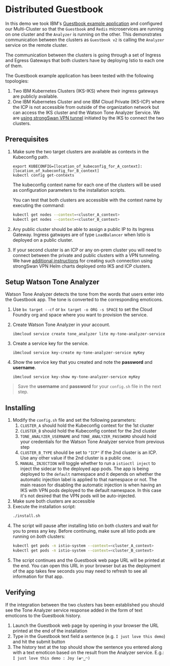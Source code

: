 # Distributed Guestbook

In this demo we took IBM's [Guestbook example application](https://github.com/IBM/guestbook) and configured our Multi-Cluster so that the `Guestbook` and `Redis` microservices are running on one cluster and the `Analyzer` is running on the other. This demonstrates communication between the clusters as `Guestbook v2` is calling the `Analyzer` service on the remote cluster.

The communication between the clusters is going through a set of Ingress and Egress Gateways that both clusters have by deploying Istio to each one of them.

The Guestbook example application has been tested with the following topologies:
1. Two IBM Kubernetes Clusters (IKS-IKS) where their ingress gateways are publicly available.
1. One IBM Kubernetes Cluster and one IBM Cloud Private (IKS-ICP) where the ICP is not accessible from outside of the organization network but can access the IKS cluster and the Watson Tone Analyzer Service. We are [using strongSwan VPN tunnel](../strongSwan/README.md) initiated by the IKS to connect the two clusters.

## Prerequisites
1. Make sure the two target clusters are available as contexts in the Kubeconfig path.

    ```console
    export KUBECONFIG=[location_of_kubeconfig_for_A_context]:[location_of_kubeconfig_for_B_context]
    kubectl config get-contexts
    ```

    The kubeconfig context name for each one of the clusters will be used as configuration parameters to the installation scripts.

    You can test that both clusters are accessible with the context name by executing the command:
    ```sh
    kubectl get nodes --context=<cluster_A_context>
    kubectl get nodes --context=<cluster_B_context>
    ```
1. Any public cluster should be able to assign a public IP to its Ingress Gateway. Ingress gatwayes are of type `LoadBalancer` when Istio is deployed on a public cluster.
1. If your second cluster is an ICP or any on-prem cluster you will need to connect between the private and public clusters with a VPN tunneling. We have [additional instructions](../strongSwan/README.md) for creating such connection using strongSwan VPN Helm charts deployed onto IKS and ICP clusters.

## Setup Watson Tone Analyzer
Watson Tone Analyzer detects the tone from the words that users enter into the Guestbook app. The tone is converted to the corresponding emoticons.

1. Use `bx target --cf` or `bx target -o ORG -s SPACE` to set the Cloud Foundry org and space where you want to provision the service.

2. Create Watson Tone Analyzer in your account.
    ```console
    ibmcloud service create tone_analyzer lite my-tone-analyzer-service
    ```
3. Create a service key for the service.
    ```console
    ibmcloud service key-create my-tone-analyzer-service myKey
    ```
 
4. Show the service key that you created and note the **password** and **username**.
      ```console
      ibmcloud service key-show my-tone-analyzer-service myKey
      ```
 
> Save the **username** and **password** for your `config.sh` file in the next step.

## Installing
1. Modify the `config.sh` file and set the following parameters:
    1. `CLUSTER_A` should hold the Kubeconfig context for the 1st cluster
    1. `CLUSTER_B` should hold the Kubeconfig context for the 2nd cluster
    1. `TONE_ANALYZER_USERNAME` and `TONE_ANALYZER_PASSWORD` should hold your credentials for the Watson Tone Analyzer service from previous step
    1. `CLUSTER_B_TYPE` should be set to `"ICP"` if the 2nd cluster is an ICP. Use any other value if the 2nd cluster is a public one.
    1. `MANUAL_INJECTION` will toggle whether to run a `istioctl inject` to inject the sidecar to the deployed app pods. The app is being deployed to the `default` namespace and it depends on whether the automatic injection label is applied to that namespace or not. The main reason for disabling the automatic injection is when having an IKS with VPN pods deployed to the default namespace. In this case it's not desired that the VPN pods will be auto-injected.
1. Make sure both clusters are accessible
1. Execute the installation script:
    ```sh
    ./install.sh
    ```
1. The script will pause after installing Istio on both clusters and wait for you to press any key. Before continuing, make sure all Istio pods are running on *both* clusters:
    ```sh
    kubectl get pods -n istio-system --context=<cluster_A_context>
    kubectl get pods -n istio-system --context=<cluster_B_context>
    ```
1. The script continues and the Guestbook web page URL will be printed at the end. You can open this URL in your browser but as the deployment of the app takes few seconds you may need to refresh to see all information for that app.

## Verifying
If the integration between the two clusters has been established you should see the Tone Analyzer service response added in the form of text emoticons to the Guestbook history.
1. Launch the Guestbook web page by opening in your browser the URL printed at the end of the installation
1. Type in the Guestbook text field a sentence (e.g. `I just love this demo`) and hit the submit button
1. The history text at the top should show the sentence you entered along with a text emoticon based on the result from the Analyzer service. E.g.:  
```I just love this demo : Joy (✿◠‿◠)```
